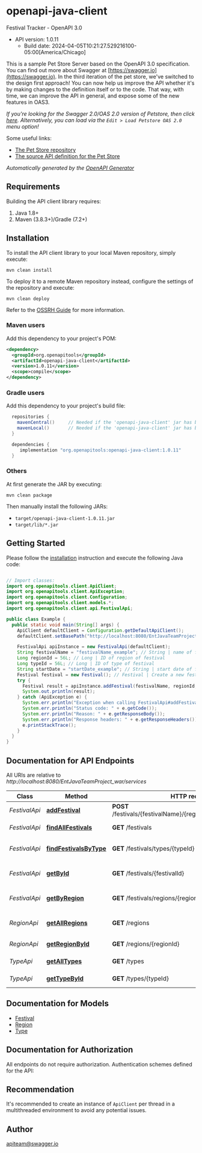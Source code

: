 # openapi-java-client

Festival Tracker - OpenAPI 3.0
- API version: 1.0.11
  - Build date: 2024-04-05T10:21:27.529216100-05:00[America/Chicago]

This is a sample Pet Store Server based on the OpenAPI 3.0 specification.  You can find out more about
Swagger at [https://swagger.io](https://swagger.io). In the third iteration of the pet store, we've switched to the design first approach!
You can now help us improve the API whether it's by making changes to the definition itself or to the code.
That way, with time, we can improve the API in general, and expose some of the new features in OAS3.

_If you're looking for the Swagger 2.0/OAS 2.0 version of Petstore, then click [here](https://editor.swagger.io/?url=https://petstore.swagger.io/v2/swagger.yaml). Alternatively, you can load via the `Edit > Load Petstore OAS 2.0` menu option!_

Some useful links:
- [The Pet Store repository](https://github.com/swagger-api/swagger-petstore)
- [The source API definition for the Pet Store](https://github.com/swagger-api/swagger-petstore/blob/master/src/main/resources/openapi.yaml)


*Automatically generated by the [OpenAPI Generator](https://openapi-generator.tech)*


## Requirements

Building the API client library requires:
1. Java 1.8+
2. Maven (3.8.3+)/Gradle (7.2+)

## Installation

To install the API client library to your local Maven repository, simply execute:

```shell
mvn clean install
```

To deploy it to a remote Maven repository instead, configure the settings of the repository and execute:

```shell
mvn clean deploy
```

Refer to the [OSSRH Guide](http://central.sonatype.org/pages/ossrh-guide.html) for more information.

### Maven users

Add this dependency to your project's POM:

```xml
<dependency>
  <groupId>org.openapitools</groupId>
  <artifactId>openapi-java-client</artifactId>
  <version>1.0.11</version>
  <scope>compile</scope>
</dependency>
```

### Gradle users

Add this dependency to your project's build file:

```groovy
  repositories {
    mavenCentral()     // Needed if the 'openapi-java-client' jar has been published to maven central.
    mavenLocal()       // Needed if the 'openapi-java-client' jar has been published to the local maven repo.
  }

  dependencies {
     implementation "org.openapitools:openapi-java-client:1.0.11"
  }
```

### Others

At first generate the JAR by executing:

```shell
mvn clean package
```

Then manually install the following JARs:

* `target/openapi-java-client-1.0.11.jar`
* `target/lib/*.jar`

## Getting Started

Please follow the [installation](#installation) instruction and execute the following Java code:

```java

// Import classes:
import org.openapitools.client.ApiClient;
import org.openapitools.client.ApiException;
import org.openapitools.client.Configuration;
import org.openapitools.client.models.*;
import org.openapitools.client.api.FestivalApi;

public class Example {
  public static void main(String[] args) {
    ApiClient defaultClient = Configuration.getDefaultApiClient();
    defaultClient.setBasePath("http://localhost:8080/EntJavaTeamProject_war/services");

    FestivalApi apiInstance = new FestivalApi(defaultClient);
    String festivalName = "festivalName_example"; // String | name of festival to add
    Long regionId = 56L; // Long | ID of region of festival
    Long typeId = 56L; // Long | ID of type of festival
    String startDate = "startDate_example"; // String | start date of festival
    Festival festival = new Festival(); // Festival | Create a new festival
    try {
      Festival result = apiInstance.addFestival(festivalName, regionId, typeId, startDate, festival);
      System.out.println(result);
    } catch (ApiException e) {
      System.err.println("Exception when calling FestivalApi#addFestival");
      System.err.println("Status code: " + e.getCode());
      System.err.println("Reason: " + e.getResponseBody());
      System.err.println("Response headers: " + e.getResponseHeaders());
      e.printStackTrace();
    }
  }
}

```

## Documentation for API Endpoints

All URIs are relative to *http://localhost:8080/EntJavaTeamProject_war/services*

Class | Method | HTTP request | Description
------------ | ------------- | ------------- | -------------
*FestivalApi* | [**addFestival**](docs/FestivalApi.md#addFestival) | **POST** /festivals/{festivalName}/{regionId}/{typeId}/{startDate} | Add a new festival
*FestivalApi* | [**findAllFestivals**](docs/FestivalApi.md#findAllFestivals) | **GET** /festivals | Finds All Festivals
*FestivalApi* | [**findFestivalsByType**](docs/FestivalApi.md#findFestivalsByType) | **GET** /festivals/types/{typeId} | Finds Festivals by type
*FestivalApi* | [**getById**](docs/FestivalApi.md#getById) | **GET** /festivals/{festivalId} | Find festival by ID
*FestivalApi* | [**getByRegion**](docs/FestivalApi.md#getByRegion) | **GET** /festivals/regions/{regionId} | Find festival by region
*RegionApi* | [**getAllRegions**](docs/RegionApi.md#getAllRegions) | **GET** /regions | Returns a list of regions
*RegionApi* | [**getRegionById**](docs/RegionApi.md#getRegionById) | **GET** /regions/{regionId} | Find region  by ID
*TypeApi* | [**getAllTypes**](docs/TypeApi.md#getAllTypes) | **GET** /types | Returns a list of types
*TypeApi* | [**getTypeById**](docs/TypeApi.md#getTypeById) | **GET** /types/{typeId} | Find type  by ID


## Documentation for Models

 - [Festival](docs/Festival.md)
 - [Region](docs/Region.md)
 - [Type](docs/Type.md)


## Documentation for Authorization

All endpoints do not require authorization.
Authentication schemes defined for the API:

## Recommendation

It's recommended to create an instance of `ApiClient` per thread in a multithreaded environment to avoid any potential issues.

## Author

apiteam@swagger.io

